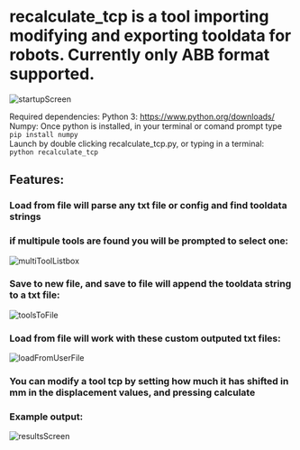 # **recalculate_tcp is a tool importing modifying and exporting tooldata for robots. Currently only ABB format supported.**
  
  ![startupScreen](https://github.com/user-attachments/assets/c412e43f-3482-4806-9a9a-27357279f35b)  

Required dependencies:
    Python 3: https://www.python.org/downloads/  
    Numpy: Once python is installed, in your terminal or comand prompt type  
          ```
          pip install numpy
          ```  
    Launch by double clicking recalculate_tcp.py, or typing in a terminal:  
    ```
    python recalculate_tcp
    ``` 

## **Features:**  
### Load from file will parse any txt file or config and find tooldata strings  
### if multipule tools are found you will be prompted to select one:  
    
![multiToolListbox](https://github.com/user-attachments/assets/f1e50a89-289e-43b4-b6bf-84c454b66bb8)  
### Save to new file, and save to file will append the tooldata string to a txt file:  
![toolsToFile](https://github.com/user-attachments/assets/9cd3d3ad-67e6-44c3-a79c-f123225065f4)  
### Load from file will work with these custom outputed txt files:  
![loadFromUserFile](https://github.com/user-attachments/assets/2ea51bfa-393b-4cde-a05d-dd595d7b2e45)  
### You can modify a tool tcp by setting how much it has shifted in mm in the displacement values, and pressing calculate  
### Example output:  
![resultsScreen](https://github.com/user-attachments/assets/c3ccf45a-059f-45fc-ac1b-187d58562da1)





